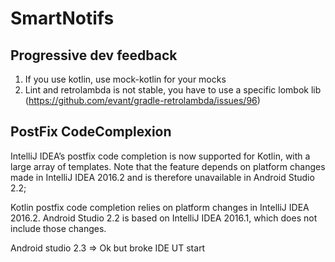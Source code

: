 # SmartNotifs
Progressive dev feedback
----------------------
1. If you use kotlin, use mock-kotlin for your mocks
2. Lint and retrolambda is not stable, you have to use a specific lombok lib (https://github.com/evant/gradle-retrolambda/issues/96)

PostFix CodeComplexion
----------------------

IntelliJ IDEA’s postfix code completion is now supported for Kotlin, with a large array of templates.
 Note that the feature depends on platform changes made in IntelliJ IDEA 2016.2 and is therefore unavailable in Android Studio 2.2;

Kotlin postfix code completion relies on platform changes in IntelliJ IDEA 2016.2.
 Android Studio 2.2 is based on IntelliJ IDEA 2016.1,
 which does not include those changes.
 
 Android studio 2.3 => Ok but broke IDE UT start
